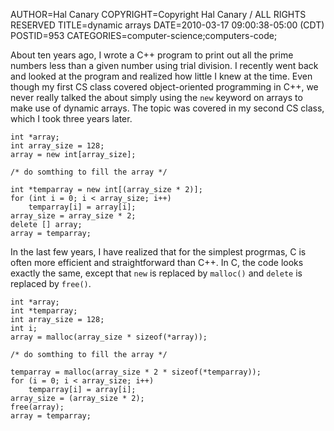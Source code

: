AUTHOR=Hal Canary
COPYRIGHT=Copyright Hal Canary / ALL RIGHTS RESERVED
TITLE=dynamic arrays
DATE=2010-03-17 09:00:38-05:00 (CDT)
POSTID=953
CATEGORIES=computer-science;computers-code;

About ten years ago, I wrote a C++ program to print out all the prime numbers less than a given number using trial division. I recently went back and looked at the program and realized how little I knew at the time. Even though my first CS class covered object-oriented programming in C++, we never really talked the about simply using the `new` keyword on arrays to make use of dynamic arrays. The topic was covered in my second CS class, which I took three years later.

    
    int *array;
    int array_size = 128;
    array = new int[array_size];
    
    /* do somthing to fill the array */
    
    int *temparray = new int[(array_size * 2)];
    for (int i = 0; i < array_size; i++)
        temparray[i] = array[i];
    array_size = array_size * 2;
    delete [] array;
    array = temparray;
    

In the last few years, I have realized that for the simplest progrmas, C is often more efficient and straightforward than C++. In C, the code looks exactly the same, except that `new` is replaced by `malloc()` and `delete` is replaced by `free()`.

    
    int *array;
    int *temparray;
    int array_size = 128;
    int i;
    array = malloc(array_size * sizeof(*array));
    
    /* do somthing to fill the array */
    
    temparray = malloc(array_size * 2 * sizeof(*temparray));
    for (i = 0; i < array_size; i++)
        temparray[i] = array[i];
    array_size = (array_size * 2);
    free(array);
    array = temparray;
